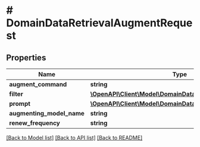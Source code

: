 # # DomainDataRetrievalAugmentRequest

## Properties

Name | Type | Description | Notes
------------ | ------------- | ------------- | -------------
**augment_command** | **string** |  | [optional]
**filter** | [**\OpenAPI\Client\Model\DomainDataRetrievalContentQuery**](DomainDataRetrievalContentQuery.md) |  | [optional]
**prompt** | [**\OpenAPI\Client\Model\DomainDataRetrievalAugmentPrompt**](DomainDataRetrievalAugmentPrompt.md) |  | [optional]
**augmenting_model_name** | **string** |  | [optional]
**renew_frequency** | **string** |  |

[[Back to Model list]](../../README.md#models) [[Back to API list]](../../README.md#endpoints) [[Back to README]](../../README.md)
